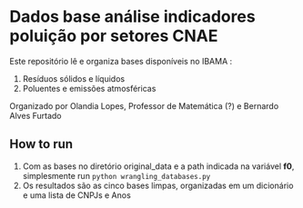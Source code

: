# Dados base análise indicadores poluição por setores CNAE

Este repositório lê e organiza bases disponíveis no IBAMA :
1. Resíduos sólidos e líquidos
2. Poluentes e emissões atmosféricas

Organizado por Olandia Lopes, Professor de Matemática (?) e Bernardo Alves Furtado

## How to run

1. Com as bases no diretório original_data e a path indicada na variável **f0**, simplesmente run `python wrangling_databases.py`
2. Os resultados são as cinco bases limpas, organizadas em um dicionário e uma lista de CNPJs e Anos

    